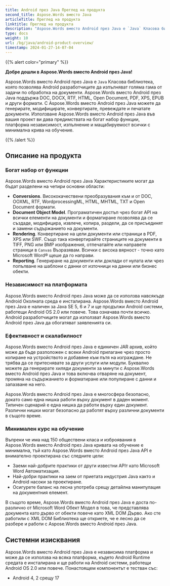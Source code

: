 ```yaml
---
title: Android през Java Преглед на продукта
second_title: Aspose.Words вместо Java
articleTitle: Преглед на продукта
linktitle: Преглед на продукта
description: "Aspose.Words вместо Android през Java е `Java` Класова библиотека, която позволява Android разработчиците да изпълняват голяма гама от задачи по обработка на документи."
type: docs
weight: 10
url: /bg/java/android-product-overview/
timestamp: 2024-01-27-14-07-04
---
```


{{% alert color="primary" %}}

**Добре дошли в Aspose.Words вместо Android през Java!**

Aspose.Words вместо Android през Java е `Java` Класова библиотека, която позволява Android разработчиците да изпълняват голяма гама от задачи по обработка на документи. Aspose.Words вместо Android през Java поддържа DOC, DOCX, RTF, HTML, Open Document, PDF, XPS, EPUB и други формати. С Aspose.Words вместо Android през Java можете да генерирате, модифицирате, конвертирате, превеждате и печатате документи. Използване Aspose.Words вместо Android през Java във вашия проект ви дава предимствата на богат набор функции, платформа независимост, изпълнение и мащабируемост всички с минимална крива на обучение.

{{% /alert %}}

## Описание на продукта

### Богат набор от функции

Aspose.Words вместо Android през Java Характеристиките могат да бъдат разделени на четири основни области:

- **Conversions**. Висококачествени преобразувания към и от DOC, OOXML, RTF, WordprocessingML, HTML, MHTML, TXT и Open Document формати.
- **Document Object Model**. Програматичен достъп чрез богат API на всички елементи на документи и форматиране позволява да се създаде, модифицира, извлече, копира, раздели, да се присъединят и замени съдържанието на документи.
- **Rendering**. Конвертиране на цели документи или страници в PDF, XPS или SWF. Също така конвертирайте страниците на документи в TIFF, PNG или BMP изображения, отпечатайте или направете страници в `Canvas` Възразявам. Всички с висока вярност - точно като Microsoft Word® щеше да го направи.
- **Reporting**. Генериране на документи или доклади от нулата или чрез попълване на шаблони с данни от източници на данни или бизнес обекти.

### Независимост на платформата

Aspose.Words вместо Android през Java може да се използва навсякъде Android Околната среда е инсталирана. Aspose.Words вместо Android през Java е наличен за Java SE 5, 6 и 7 и ще продължи Android системи, работещи Android OS 2.0 или повече. Това означава почти всичко. Android разработчиците могат да използват Aspose.Words вместо Android през Java да обогатяват заявленията си.

### Ефективност и скалабилност

Aspose.Words вместо Android през Java е единичен JAR архив, който може да бъде разположен с всеки Android прилагане чрез просто копиране на устройството и добавяне към пътя на изграждане. Не трябва да се притеснявате за други услуги или модули. Буквално можете да генерирате хиляди документи за минути с Aspose.Words вместо Android през Java и това включва отваряне на документ, промяна на съдържанието и форматиране или популиране с данни и запазване на него.

Aspose.Words вместо Android през Java е многосфера безопасно, докато само една нишка работи върху документ в даден момент. Типичен сценарий е една нишка да работи върху един документ. Различни нишки могат безопасно да работят върху различни документи в същото време.

### Минимален курс на обучение

Въпреки че има над 150 обществени класа и изброявания в Aspose.Words вместо Android през Java кривата на обучение е минимална, тъй като Aspose.Words вместо Android през Java API е внимателно проектирана със следните цели:

- Заеми най-добрите практики от други известни APIт като Microsoft Word Автоматизация.
- Най-добри практики на заем от приетата индустрия Java както и Android насоки за проектиране.
- Осигурете баланс на лесна употреба срещу детайлна манипулация на документния елемент.

В същото време, Aspose.Words вместо Android през Java е доста по-различно от Microsoft Word Обект Модел в това, че представлява документа като дърво от обекти повече като XML DOM Дърво. Ако сте работили с XML DOM Библиотека ще откриете, че е лесно да се разбере и работи с Aspose.Words вместо Android през Java.

## Системни изисквания

Aspose.Words вместо Android през Java е независима платформа и може да се използва на всяка платформа, където Android Runtime средата е инсталирана и ще работи на Android системи, работещи Android OS 2.0 или повече. Понастоящем компонентът е тестван със:

- Android 4, 2 срещу 17
